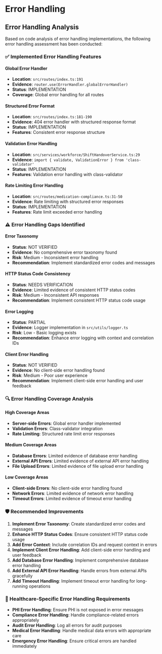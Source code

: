 # Error Handling

## Error Handling Analysis

Based on code analysis of error handling implementations, the following error handling assessment has been conducted:

### ✅ Implemented Error Handling Features

#### Global Error Handler
- **Location**: `src/routes/index.ts:191`
- **Evidence**: `router.use(ErrorHandler.globalErrorHandler)`
- **Status**: IMPLEMENTATION
- **Coverage**: Global error handling for all routes

#### Structured Error Format
- **Location**: `src/routes/index.ts:181-190`
- **Evidence**: 404 error handler with structured response format
- **Status**: IMPLEMENTATION
- **Features**: Consistent error response structure

#### Validation Error Handling
- **Location**: `src/services/workforce/ShiftHandoverService.ts:29`
- **Evidence**: `import { validate, ValidationError } from 'class-validator'`
- **Status**: IMPLEMENTATION
- **Features**: Validation error handling with class-validator

#### Rate Limiting Error Handling
- **Location**: `src/routes/medication-compliance.ts:31-50`
- **Evidence**: Rate limiting with structured error responses
- **Status**: IMPLEMENTATION
- **Features**: Rate limit exceeded error handling

### ⚠️ Error Handling Gaps Identified

#### Error Taxonomy
- **Status**: NOT VERIFIED
- **Evidence**: No comprehensive error taxonomy found
- **Risk**: Medium - Inconsistent error handling
- **Recommendation**: Implement standardized error codes and messages

#### HTTP Status Code Consistency
- **Status**: NEEDS VERIFICATION
- **Evidence**: Limited evidence of consistent HTTP status codes
- **Risk**: Medium - Inconsistent API responses
- **Recommendation**: Implement consistent HTTP status code usage

#### Error Logging
- **Status**: PARTIAL
- **Evidence**: Logger implementation in `src/utils/logger.ts`
- **Risk**: Low - Basic logging exists
- **Recommendation**: Enhance error logging with context and correlation IDs

#### Client Error Handling
- **Status**: NOT VERIFIED
- **Evidence**: No client-side error handling found
- **Risk**: Medium - Poor user experience
- **Recommendation**: Implement client-side error handling and user feedback

### 🔍 Error Handling Coverage Analysis

#### High Coverage Areas
- **Server-side Errors**: Global error handler implemented
- **Validation Errors**: Class-validator integration
- **Rate Limiting**: Structured rate limit error responses

#### Medium Coverage Areas
- **Database Errors**: Limited evidence of database error handling
- **External API Errors**: Limited evidence of external API error handling
- **File Upload Errors**: Limited evidence of file upload error handling

#### Low Coverage Areas
- **Client-side Errors**: No client-side error handling found
- **Network Errors**: Limited evidence of network error handling
- **Timeout Errors**: Limited evidence of timeout error handling

### 🛡️ Recommended Improvements

1. **Implement Error Taxonomy**: Create standardized error codes and messages
2. **Enhance HTTP Status Codes**: Ensure consistent HTTP status code usage
3. **Add Error Context**: Include correlation IDs and request context in errors
4. **Implement Client Error Handling**: Add client-side error handling and user feedback
5. **Add Database Error Handling**: Implement comprehensive database error handling
6. **Add External API Error Handling**: Handle errors from external APIs gracefully
7. **Add Timeout Handling**: Implement timeout error handling for long-running operations

### 🏥 Healthcare-Specific Error Handling Requirements

- **PHI Error Handling**: Ensure PHI is not exposed in error messages
- **Compliance Error Handling**: Handle compliance-related errors appropriately
- **Audit Error Handling**: Log all errors for audit purposes
- **Medical Error Handling**: Handle medical data errors with appropriate care
- **Emergency Error Handling**: Ensure critical errors are handled immediately